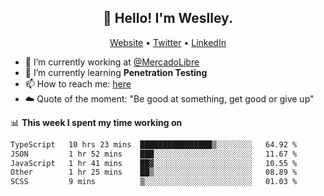 <h2 align="center">👋 Hello! I'm Weslley.</h2>
<p align="center">
  <a href="http://weslleyneri.com.br">Website</a> •
  <a href="https://twitter.com/Weslley_Neri">Twitter</a> •
  <a href="https://www.linkedin.com/in/weslley-neri-3658908b">LinkedIn</a>
</p>


- 🔭 I’m currently working at [@MercadoLibre](https://github.com/mercadolibre)
- 🌱 I’m currently learning **Penetration Testing**
- 📫 How to reach me: [here](mailto:weslley39@gmail.com)
- ☁️ Quote of the moment: "Be good at something, get good or give up"

📊 **This week I spent my time working on**
<!--START_SECTION:waka-->

```txt
TypeScript   10 hrs 23 mins  ████████████████▒░░░░░░░░   64.92 %
JSON         1 hr 52 mins    ███░░░░░░░░░░░░░░░░░░░░░░   11.67 %
JavaScript   1 hr 41 mins    ██▓░░░░░░░░░░░░░░░░░░░░░░   10.55 %
Other        1 hr 25 mins    ██▒░░░░░░░░░░░░░░░░░░░░░░   08.89 %
SCSS         9 mins          ▒░░░░░░░░░░░░░░░░░░░░░░░░   01.03 %
```

<!--END_SECTION:waka-->

<!-- Inspired by https://github.com/gruselhaus/gruselhaus -->